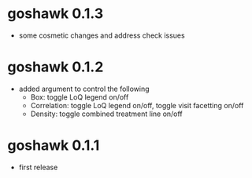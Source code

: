 # goshawk 0.1.3

* some cosmetic changes and address check issues 

# goshawk 0.1.2

* added argument to control the following
  * Box: toggle LoQ legend on/off
  * Correlation: toggle LoQ legend on/off, toggle visit facetting on/off
  * Density: toggle combined treatment line on/off

# goshawk 0.1.1

* first release